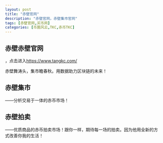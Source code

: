 ```yaml
---
layout: post
title: "赤壁官网"
description: "赤壁官网，赤壁集市官网"
tags: [赤壁官网,买币网]
categories: [币圈风云,TKC,赤币TKC]
---
```

<h2>赤壁赤壁官网</h2>，点击进入<a href="https://www.tangkc.com/" target="_blank">https://www.tangkc.com/</a>

赤壁舞涛头，集市瞻春秋。用数据助力区块链的未来！

<h2>赤壁集市</h2>——分析交易于一体的赤币市场！

<h2>赤壁拍卖</h2>——优质商品的赤币拍卖市场！跟你一样，期待每一场的拍卖。因为他用全新的方式改善你我的生活！
